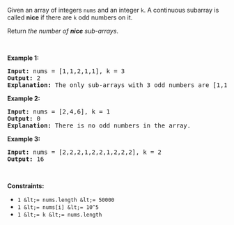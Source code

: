 Given an array of integers `` nums `` and an integer `` k ``. A continuous subarray is called __nice__ if there are `` k `` odd numbers on it.

Return _the number of __nice__ sub-arrays_.

&nbsp;

__Example 1:__

<pre>
<strong>Input:</strong> nums = [1,1,2,1,1], k = 3
<strong>Output:</strong> 2
<strong>Explanation:</strong> The only sub-arrays with 3 odd numbers are [1,1,2,1] and [1,2,1,1].
</pre>

__Example 2:__

<pre>
<strong>Input:</strong> nums = [2,4,6], k = 1
<strong>Output:</strong> 0
<strong>Explanation:</strong> There is no odd numbers in the array.
</pre>

__Example 3:__

<pre>
<strong>Input:</strong> nums = [2,2,2,1,2,2,1,2,2,2], k = 2
<strong>Output:</strong> 16
</pre>

&nbsp;

__Constraints:__

*   `` 1 &lt;= nums.length &lt;= 50000 ``
*   `` 1 &lt;= nums[i] &lt;= 10^5 ``
*   `` 1 &lt;= k &lt;= nums.length ``